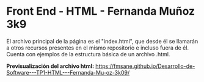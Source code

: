 # Front End - HTML - Fernanda Muñoz 3k9

El archivo principal de la página es el "index.html", que desde él se llamarán a otros recursos presentes en el mismo repositorio e incluso fuera de él.
Cuenta con ejemplos de la estructura básica de un archivo .html.

**Previsualización del archivo html:**
https://fmsane.github.io/Desarrollo-de-Software---TP1-HTML---Fernanda-Mu-oz-3k09/
